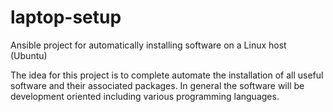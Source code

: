 # laptop-setup
Ansible project for automatically installing software on a Linux host (Ubuntu)

The idea for this project is to complete automate the installation of all useful software and their associated packages. In general the software will be development oriented including various programming languages.
